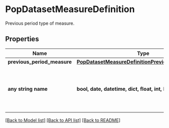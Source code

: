 # PopDatasetMeasureDefinition

Previous period type of measure.

## Properties
Name | Type | Description | Notes
------------ | ------------- | ------------- | -------------
**previous_period_measure** | [**PopDatasetMeasureDefinitionPreviousPeriodMeasure**](PopDatasetMeasureDefinitionPreviousPeriodMeasure.md) |  | 
**any string name** | **bool, date, datetime, dict, float, int, list, str, none_type** | any string name can be used but the value must be the correct type | [optional]

[[Back to Model list]](../README.md#documentation-for-models) [[Back to API list]](../README.md#documentation-for-api-endpoints) [[Back to README]](../README.md)


